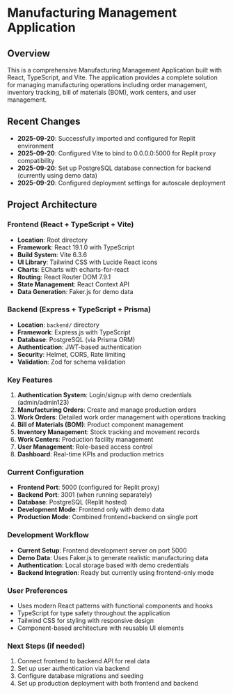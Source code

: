 # Manufacturing Management Application

## Overview
This is a comprehensive Manufacturing Management Application built with React, TypeScript, and Vite. The application provides a complete solution for managing manufacturing operations including order management, inventory tracking, bill of materials (BOM), work centers, and user management.

## Recent Changes
- **2025-09-20**: Successfully imported and configured for Replit environment
- **2025-09-20**: Configured Vite to bind to 0.0.0.0:5000 for Replit proxy compatibility
- **2025-09-20**: Set up PostgreSQL database connection for backend (currently using demo data)
- **2025-09-20**: Configured deployment settings for autoscale deployment

## Project Architecture

### Frontend (React + TypeScript + Vite)
- **Location**: Root directory
- **Framework**: React 19.1.0 with TypeScript
- **Build System**: Vite 6.3.6
- **UI Library**: Tailwind CSS with Lucide React icons
- **Charts**: ECharts with echarts-for-react
- **Routing**: React Router DOM 7.9.1
- **State Management**: React Context API
- **Data Generation**: Faker.js for demo data

### Backend (Express + TypeScript + Prisma)
- **Location**: `backend/` directory
- **Framework**: Express.js with TypeScript
- **Database**: PostgreSQL (via Prisma ORM)
- **Authentication**: JWT-based authentication
- **Security**: Helmet, CORS, Rate limiting
- **Validation**: Zod for schema validation

### Key Features
1. **Authentication System**: Login/signup with demo credentials (admin/admin123)
2. **Manufacturing Orders**: Create and manage production orders
3. **Work Orders**: Detailed work order management with operations tracking
4. **Bill of Materials (BOM)**: Product component management
5. **Inventory Management**: Stock tracking and movement records
6. **Work Centers**: Production facility management
7. **User Management**: Role-based access control
8. **Dashboard**: Real-time KPIs and production metrics

### Current Configuration
- **Frontend Port**: 5000 (configured for Replit proxy)
- **Backend Port**: 3001 (when running separately)
- **Database**: PostgreSQL (Replit hosted)
- **Development Mode**: Frontend only with demo data
- **Production Mode**: Combined frontend+backend on single port

### Development Workflow
- **Current Setup**: Frontend development server on port 5000
- **Demo Data**: Uses Faker.js to generate realistic manufacturing data
- **Authentication**: Local storage based with demo credentials
- **Backend Integration**: Ready but currently using frontend-only mode

### User Preferences
- Uses modern React patterns with functional components and hooks
- TypeScript for type safety throughout the application
- Tailwind CSS for styling with responsive design
- Component-based architecture with reusable UI elements

### Next Steps (if needed)
1. Connect frontend to backend API for real data
2. Set up user authentication via backend
3. Configure database migrations and seeding
4. Set up production deployment with both frontend and backend